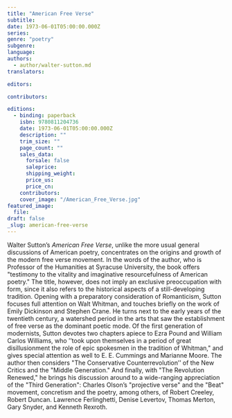 ```yaml
---
title: "American Free Verse"
subtitle:
date: 1973-06-01T05:00:00.000Z
series:
genre: "poetry"
subgenre:
language:
authors:
  - author/walter-sutton.md
translators:

editors:

contributors:

editions:
  - binding: paperback
    isbn: 9780811204736
    date: 1973-06-01T05:00:00.000Z
    description: ""
    trim_size: ""
    page_count: ""
    sales_data:
      forsale: false
      saleprice:
      shipping_weight:
      price_us:
      price_cn:
    contributors:
    cover_image: "/American_Free_Verse.jpg"
featured_image:
  file:
draft: false
_slug: american-free-verse
---
```


Walter Sutton’s _American Free Verse_, unlike the more usual general discussions of American poetry, concentrates on the origins and growth of the modern free verse movement. In the words of the author, who is Professor of the Humanities at Syracuse University, the book offers "testimony to the vitality and imaginative resourcefulness of American poetry." The title, however, does not imply an exclusive preoccupation with form, since it also refers to the historical aspects of a still-developing tradition. Opening with a preparatory consideration of Romanticism, Sutton focuses full attention on Walt Whitman, and touches briefly on the work of Emily Dickinson and Stephen Crane. He turns next to the early years of the twentieth century, a watershed period in the arts that saw the establishment of free verse as the dominant poetic mode. Of the first generation of modernists, Sutton devotes two chapters apiece to Ezra Pound and William Carlos Williams, who ’’took upon themselves in a period of great disillusionment the role of epic spokesmen in the tradition of Whitman," and gives special attention as well to E. E. Cummings and Marianne Moore. The author then considers "The Conservative Counterrevolution’’ of the New Critics and the "Middle Generation." And finally, with "The Revolution Renewed," he brings his discussion around to a wide-ranging appreciation of the "Third Generation": Charles Olson’s "projective verse" and the "Beat" movement, concretism and the poetry, among others, of Robert Creeley, Robert Duncan. Lawrence Ferlinghetti, Denise Levertov, Thomas Merton, Gary Snyder, and Kenneth Rexroth.

